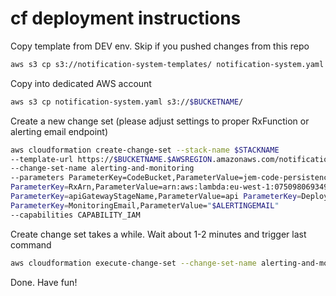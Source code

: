 # cf deployment instructions

Copy template from DEV env. Skip if you pushed changes from this repo

```bash
aws s3 cp s3://notification-system-templates/ notification-system.yaml
```

Copy into dedicated AWS account

```bash
aws s3 cp notification-system.yaml s3://$BUCKETNAME/
```

Create a new change set (please adjust settings to proper RxFunction or alerting email endpoint)

```bash
aws cloudformation create-change-set --stack-name $STACKNAME 
--template-url https://$BUCKETNAME.$AWSREGION.amazonaws.com/notification-system.yaml 
--change-set-name alerting-and-monitoring 
--parameters ParameterKey=CodeBucket,ParameterValue=jem-code-persistence ParameterKey=Version,ParameterValue=0.0.25
ParameterKey=RxArn,ParameterValue=arn:aws:lambda:eu-west-1:075098069349:function:bl-stack-persistence-RxFunction-1JZD03GNFDHKJ
ParameterKey=apiGatewayStageName,ParameterValue=api ParameterKey=DeployTransferService,ParameterValue=false ParameterKey=FirstDeploy,ParameterValue=false
ParameterKey=MonitoringEmail,ParameterValue="$ALERTINGEMAIL" 
--capabilities CAPABILITY_IAM
```

Create change set takes a while. Wait about 1-2 minutes and trigger last command

```bash
aws cloudformation execute-change-set --change-set-name alerting-and-monitoring --stack-name $STACKNAME
```

Done. Have fun!
